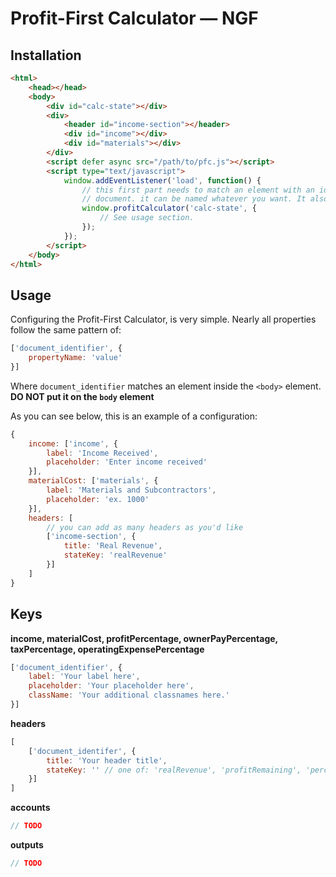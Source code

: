 # Profit-First Calculator — NGF


## Installation
```html
<html>
    <head></head>
    <body>
        <div id="calc-state"></div>
        <div>
            <header id="income-section"></header>
            <div id="income"></div>
            <div id="materials"></div>
        </div>
        <script defer async src="/path/to/pfc.js"></script>
        <script type="text/javascript">
            window.addEventListener('load', function() {
                // this first part needs to match an element with an id in the <body> of the
                // document. it can be named whatever you want. It also has to be empty.
                window.profitCalculator('calc-state', {
                    // See usage section.
                });
            });
        </script>
    </body>
</html>
```
## Usage
Configuring the Profit-First Calculator, is very simple. Nearly all properties follow the same pattern of:

```javascript
['document_identifier', {
    propertyName: 'value'
}]
```
Where `document_identifier` matches an element inside the `<body>` element. **DO NOT put it on the `body` element**

As you can see below, this is an example of a configuration:


```javascript
{
    income: ['income', {
        label: 'Income Received',
        placeholder: 'Enter income received'
    }],
    materialCost: ['materials', {
        label: 'Materials and Subcontractors',
        placeholder: 'ex. 1000'
    }],
    headers: [
        // you can add as many headers as you'd like
        ['income-section', {
            title: 'Real Revenue',
            stateKey: 'realRevenue'
        }]
    ]
}
```

## Keys
**income, materialCost, profitPercentage,
ownerPayPercentage, taxPercentage,
operatingExpensePercentage**
```javascript
['document_identifier', {
    label: 'Your label here',
    placeholder: 'Your placeholder here',
    className: 'Your additional classnames here.'
}]
```

**headers**
```javascript
[
    ['document_identifer', {
        title: 'Your header title',
        stateKey: '' // one of: 'realRevenue', 'profitRemaining', 'percentageRemaining'
    }]
]
```

**accounts**
```javascript
// TODO
```

**outputs**
```javascript
// TODO
```